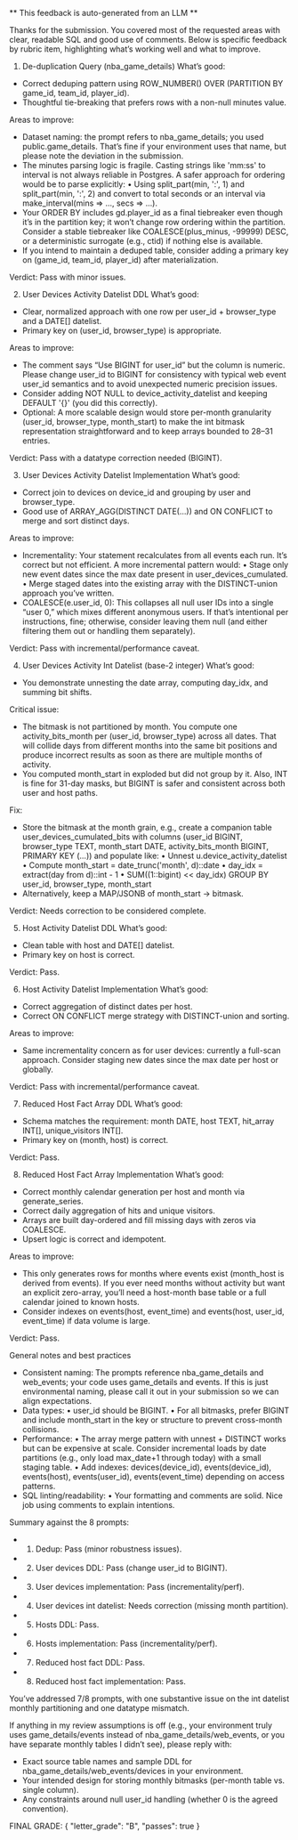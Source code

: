 ** This feedback is auto-generated from an LLM **



Thanks for the submission. You covered most of the requested areas with clear, readable SQL and good use of comments. Below is specific feedback by rubric item, highlighting what’s working well and what to improve.

1) De-duplication Query (nba_game_details)
What’s good:
- Correct deduping pattern using ROW_NUMBER() OVER (PARTITION BY game_id, team_id, player_id).
- Thoughtful tie-breaking that prefers rows with a non-null minutes value.

Areas to improve:
- Dataset naming: the prompt refers to nba_game_details; you used public.game_details. That’s fine if your environment uses that name, but please note the deviation in the submission.
- The minutes parsing logic is fragile. Casting strings like 'mm:ss' to interval is not always reliable in Postgres. A safer approach for ordering would be to parse explicitly:
  • Using split_part(min, ':', 1) and split_part(min, ':', 2) and convert to total seconds or an interval via make_interval(mins => ..., secs => ...).
- Your ORDER BY includes gd.player_id as a final tiebreaker even though it’s in the partition key; it won’t change row ordering within the partition. Consider a stable tiebreaker like COALESCE(plus_minus, -99999) DESC, or a deterministic surrogate (e.g., ctid) if nothing else is available.
- If you intend to maintain a deduped table, consider adding a primary key on (game_id, team_id, player_id) after materialization.

Verdict: Pass with minor issues.

2) User Devices Activity Datelist DDL
What’s good:
- Clear, normalized approach with one row per user_id + browser_type and a DATE[] datelist.
- Primary key on (user_id, browser_type) is appropriate.

Areas to improve:
- The comment says “Use BIGINT for user_id” but the column is numeric. Please change user_id to BIGINT for consistency with typical web event user_id semantics and to avoid unexpected numeric precision issues.
- Consider adding NOT NULL to device_activity_datelist and keeping DEFAULT '{}' (you did this correctly).
- Optional: A more scalable design would store per-month granularity (user_id, browser_type, month_start) to make the int bitmask representation straightforward and to keep arrays bounded to 28–31 entries.

Verdict: Pass with a datatype correction needed (BIGINT).

3) User Devices Activity Datelist Implementation
What’s good:
- Correct join to devices on device_id and grouping by user and browser_type.
- Good use of ARRAY_AGG(DISTINCT DATE(...)) and ON CONFLICT to merge and sort distinct days.

Areas to improve:
- Incrementality: Your statement recalculates from all events each run. It’s correct but not efficient. A more incremental pattern would:
  • Stage only new event dates since the max date present in user_devices_cumulated.
  • Merge staged dates into the existing array with the DISTINCT-union approach you’ve written.
- COALESCE(e.user_id, 0): This collapses all null user IDs into a single “user 0,” which mixes different anonymous users. If that’s intentional per instructions, fine; otherwise, consider leaving them null (and either filtering them out or handling them separately).

Verdict: Pass with incremental/performance caveat.

4) User Devices Activity Int Datelist (base-2 integer)
What’s good:
- You demonstrate unnesting the date array, computing day_idx, and summing bit shifts.

Critical issue:
- The bitmask is not partitioned by month. You compute one activity_bits_month per (user_id, browser_type) across all dates. That will collide days from different months into the same bit positions and produce incorrect results as soon as there are multiple months of activity.
- You computed month_start in exploded but did not group by it. Also, INT is fine for 31-day masks, but BIGINT is safer and consistent across both user and host paths.

Fix:
- Store the bitmask at the month grain, e.g., create a companion table user_devices_cumulated_bits with columns (user_id BIGINT, browser_type TEXT, month_start DATE, activity_bits_month BIGINT, PRIMARY KEY (...)) and populate like:
  • Unnest u.device_activity_datelist
  • Compute month_start = date_trunc('month', d)::date
  • day_idx = extract(day from d)::int - 1
  • SUM((1::bigint) << day_idx) GROUP BY user_id, browser_type, month_start
- Alternatively, keep a MAP/JSONB of month_start -> bitmask.

Verdict: Needs correction to be considered complete.

5) Host Activity Datelist DDL
What’s good:
- Clean table with host and DATE[] datelist.
- Primary key on host is correct.

Verdict: Pass.

6) Host Activity Datelist Implementation
What’s good:
- Correct aggregation of distinct dates per host.
- Correct ON CONFLICT merge strategy with DISTINCT-union and sorting.

Areas to improve:
- Same incrementality concern as for user devices: currently a full-scan approach. Consider staging new dates since the max date per host or globally.

Verdict: Pass with incremental/performance caveat.

7) Reduced Host Fact Array DDL
What’s good:
- Schema matches the requirement: month DATE, host TEXT, hit_array INT[], unique_visitors INT[].
- Primary key on (month, host) is correct.

Verdict: Pass.

8) Reduced Host Fact Array Implementation
What’s good:
- Correct monthly calendar generation per host and month via generate_series.
- Correct daily aggregation of hits and unique visitors.
- Arrays are built day-ordered and fill missing days with zeros via COALESCE.
- Upsert logic is correct and idempotent.

Areas to improve:
- This only generates rows for months where events exist (month_host is derived from events). If you ever need months without activity but want an explicit zero-array, you’ll need a host-month base table or a full calendar joined to known hosts.
- Consider indexes on events(host, event_time) and events(host, user_id, event_time) if data volume is large.

Verdict: Pass.

General notes and best practices
- Consistent naming: The prompts reference nba_game_details and web_events; your code uses game_details and events. If this is just environmental naming, please call it out in your submission so we can align expectations.
- Data types:
  • user_id should be BIGINT.
  • For all bitmasks, prefer BIGINT and include month_start in the key or structure to prevent cross-month collisions.
- Performance:
  • The array merge pattern with unnest + DISTINCT works but can be expensive at scale. Consider incremental loads by date partitions (e.g., only load max_date+1 through today) with a small staging table.
  • Add indexes: devices(device_id), events(device_id), events(host), events(user_id), events(event_time) depending on access patterns.
- SQL linting/readability:
  • Your formatting and comments are solid. Nice job using comments to explain intentions.

Summary against the 8 prompts:
- 1) Dedup: Pass (minor robustness issues).
- 2) User devices DDL: Pass (change user_id to BIGINT).
- 3) User devices implementation: Pass (incrementality/perf).
- 4) User devices int datelist: Needs correction (missing month partition).
- 5) Hosts DDL: Pass.
- 6) Hosts implementation: Pass (incrementality/perf).
- 7) Reduced host fact DDL: Pass.
- 8) Reduced host fact implementation: Pass.

You’ve addressed 7/8 prompts, with one substantive issue on the int datelist monthly partitioning and one datatype mismatch.

If anything in my review assumptions is off (e.g., your environment truly uses game_details/events instead of nba_game_details/web_events, or you have separate monthly tables I didn’t see), please reply with:
- Exact source table names and sample DDL for nba_game_details/web_events/devices in your environment.
- Your intended design for storing monthly bitmasks (per-month table vs. single column).
- Any constraints around null user_id handling (whether 0 is the agreed convention).

FINAL GRADE:
{
  "letter_grade": "B",
  "passes": true
}